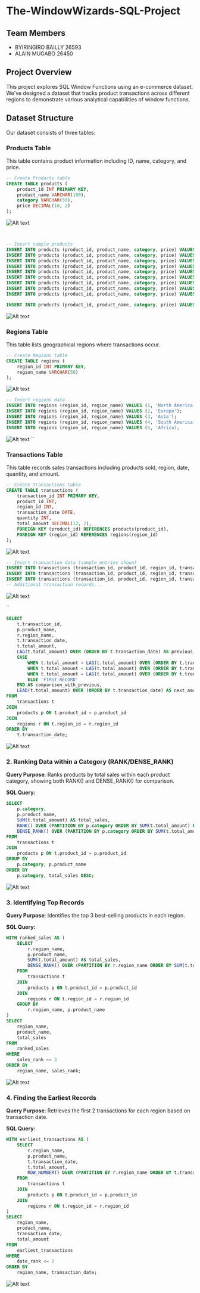 # The-WindowWizards-SQL-Project 
## Team Members
- BYIRINGIRO BAILLY 26593
- ALAIN MUGABO       26450

## Project Overview
This project explores SQL Window Functions using an e-commerce dataset. We've designed a dataset that tracks product transactions across different regions to demonstrate various analytical capabilities of window functions.

## Dataset Structure
Our dataset consists of three tables:

### Products Table
This table contains product information including ID, name, category, and price.

```sql
-- Create Products table
CREATE TABLE products (
    product_id INT PRIMARY KEY,
    product_name VARCHAR(100),
    category VARCHAR(50),
    price DECIMAL(10, 2)
);
``` 
![Alt text](https://github.com/Alain296/he-WindowWizards-SQL-Project/blob/main/Screenshot%20Product%20table%20.png)
```sql


-- Insert sample products
INSERT INTO products (product_id, product_name, category, price) VALUES (1, 'Smartphone X', 'Electronics', 899.99);
INSERT INTO products (product_id, product_name, category, price) VALUES (2, 'Laptop Pro', 'Electronics', 1299.99);
INSERT INTO products (product_id, product_name, category, price) VALUES (3, 'Coffee Maker', 'Home Appliances', 129.99);
INSERT INTO products (product_id, product_name, category, price) VALUES (4, 'Wireless Headphones', 'Electronics', 199.99);
INSERT INTO products (product_id, product_name, category, price) VALUES (5, 'Blender', 'Home Appliances', 79.99);
INSERT INTO products (product_id, product_name, category, price) VALUES (6, 'Smart Watch', 'Electronics', 349.99);
INSERT INTO products (product_id, product_name, category, price) VALUES (7, 'Running Shoes', 'Sports', 89.99);
INSERT INTO products (product_id, product_name, category, price) VALUES (8, 'Yoga Mat', 'Sports', 29.99);
INSERT INTO products (product_id, product_name, category, price) VALUES (9, 'Protein Powder', 'Health', 39.99);

INSERT INTO products (product_id, product_name, category, price) VALUES (10, 'Gaming Console', 'Electronics', 499.99);
```
![Alt text](https://github.com/Alain296/he-WindowWizards-SQL-Project/blob/main/Screenshot%20Insert%20sample%20data%20-%20Products%20.png)
### Regions Table
This table lists geographical regions where transactions occur.

```sql
-- Create Regions table
CREATE TABLE regions (
    region_id INT PRIMARY KEY,
    region_name VARCHAR(50)
);
``` 
![Alt text](https://github.com/Alain296/he-WindowWizards-SQL-Project/blob/main/Screenshot%20REGION%20table.png)
```sql
-- Insert regions data
INSERT INTO regions (region_id, region_name) VALUES (1, 'North America');
INSERT INTO regions (region_id, region_name) VALUES (2, 'Europe');
INSERT INTO regions (region_id, region_name) VALUES (3, 'Asia');
INSERT INTO regions (region_id, region_name) VALUES (4, 'South America');
INSERT INTO regions (region_id, region_name) VALUES (5, 'Africa);
``` 
![Alt text](https://github.com/Alain296/he-WindowWizards-SQL-Project/blob/main/Screenshot%20Inserting%20sample%20data%2CRegion.png)
``
### Transactions Table
This table records sales transactions including products sold, region, date, quantity, and amount.

```sql
-- Create Transactions table
CREATE TABLE transactions (
    transaction_id INT PRIMARY KEY,
    product_id INT,
    region_id INT,
    transaction_date DATE,
    quantity INT,
    total_amount DECIMAL(12, 2),
    FOREIGN KEY (product_id) REFERENCES products(product_id),
    FOREIGN KEY (region_id) REFERENCES regions(region_id)
);
``` 
![Alt text](https://github.com/Alain296/he-WindowWizards-SQL-Project/blob/main/Screenshot%20Transaction%20table.png)
```sql
-- Insert transaction data (sample entries shown)
INSERT INTO transactions (transaction_id, product_id, region_id, transaction_date, quantity, total_amount) VALUES (1, 1, 1, TO_DATE('2024-01-15', 'YYYY-MM-DD'), 5, 4499.95);
INSERT INTO transactions (transaction_id, product_id, region_id, transaction_date, quantity, total_amount) VALUES (2, 2, 1, TO_DATE('2024-01-16', 'YYYY-MM-DD'), 3, 3899.97);
INSERT INTO transactions (transaction_id, product_id, region_id, transaction_date, quantity, total_amount) VALUES (3, 1, 2, TO_DATE('2024-01-17', 'YYYY-MM-DD'), 4, 3599.96);
-- Additional transaction records...
```
![Alt text](https://github.com/Alain296/he-WindowWizards-SQL-Project/blob/main/Screenshot%20Inserting%20sample%20data%2CTransaction.png)

``

```sql
SELECT 
    t.transaction_id,
    p.product_name,
    r.region_name,
    t.transaction_date,
    t.total_amount,
    LAG(t.total_amount) OVER (ORDER BY t.transaction_date) AS previous_amount,
    CASE 
        WHEN t.total_amount > LAG(t.total_amount) OVER (ORDER BY t.transaction_date) THEN 'HIGHER'
        WHEN t.total_amount < LAG(t.total_amount) OVER (ORDER BY t.transaction_date) THEN 'LOWER'
        WHEN t.total_amount = LAG(t.total_amount) OVER (ORDER BY t.transaction_date) THEN 'EQUAL'
        ELSE 'FIRST RECORD'
    END AS comparison_with_previous,
    LEAD(t.total_amount) OVER (ORDER BY t.transaction_date) AS next_amount
FROM 
    transactions t
JOIN 
    products p ON t.product_id = p.product_id
JOIN 
    regions r ON t.region_id = r.region_id
ORDER BY 
    t.transaction_date;
```
![Alt text](https://github.com/Alain296/he-WindowWizards-SQL-Project/blob/main/Screenshot%20LAG()%20to%20compare%20current%20transaction%20amount%20with%20previous%20transaction%20.png)
### 2. Ranking Data within a Category (RANK/DENSE_RANK)

**Query Purpose**: Ranks products by total sales within each product category, showing both RANK() and DENSE_RANK() for comparison.

**SQL Query:**
```sql
SELECT 
    p.category,
    p.product_name,
    SUM(t.total_amount) AS total_sales,
    RANK() OVER (PARTITION BY p.category ORDER BY SUM(t.total_amount) DESC) AS sales_rank,
    DENSE_RANK() OVER (PARTITION BY p.category ORDER BY SUM(t.total_amount) DESC) AS sales_dense_rank
FROM 
    transactions t
JOIN 
    products p ON t.product_id = p.product_id
GROUP BY 
    p.category, p.product_name
ORDER BY 
    p.category, total_sales DESC;
```
![Alt text](https://github.com/Alain296/he-WindowWizards-SQL-Project/blob/main/Screenshot%20Ranking%20Data%20within%20a%20Category%20.png)

### 3. Identifying Top Records

**Query Purpose**: Identifies the top 3 best-selling products in each region.

**SQL Query:**
```sql
WITH ranked_sales AS (
    SELECT 
        r.region_name,
        p.product_name,
        SUM(t.total_amount) AS total_sales,
        DENSE_RANK() OVER (PARTITION BY r.region_name ORDER BY SUM(t.total_amount) DESC) AS sales_rank
    FROM 
        transactions t
    JOIN 
        products p ON t.product_id = p.product_id
    JOIN 
        regions r ON t.region_id = r.region_id
    GROUP BY 
        r.region_name, p.product_name
)
SELECT 
    region_name,
    product_name,
    total_sales
FROM 
    ranked_sales
WHERE 
    sales_rank <= 3
ORDER BY 
    region_name, sales_rank;
```
![Alt text](https://github.com/Alain296/he-WindowWizards-SQL-Project/blob/main/Screenshot%20%20Finding%20top%203%20best-selling%20products%20per%20region.png)
### 4. Finding the Earliest Records

**Query Purpose**: Retrieves the first 2 transactions for each region based on transaction date.

**SQL Query:**
```sql
WITH earliest_transactions AS (
    SELECT 
        r.region_name,
        p.product_name,
        t.transaction_date,
        t.total_amount,
        ROW_NUMBER() OVER (PARTITION BY r.region_name ORDER BY t.transaction_date) AS date_rank
    FROM 
        transactions t
    JOIN 
        products p ON t.product_id = p.product_id
    JOIN 
        regions r ON t.region_id = r.region_id
)
SELECT 
    region_name,
    product_name,
    transaction_date,
    total_amount
FROM 
    earliest_transactions
WHERE 
    date_rank <= 2
ORDER BY 
    region_name, transaction_date;
```
![Alt text](https://github.com/Alain296/he-WindowWizards-SQL-Project/blob/main/Screenshot%20Finding%20the%20Earliest%20Records.png)
